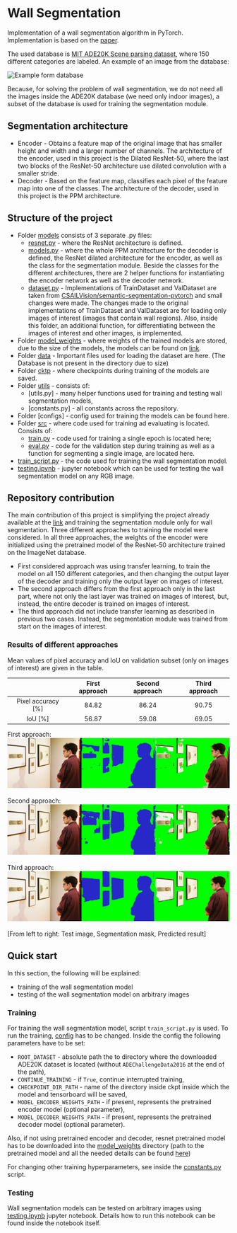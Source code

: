 # Wall Segmentation

Implementation of a wall segmentation algorithm in PyTorch. Implementation is based on the [paper](https://arxiv.org/abs/1612.01105).<br/> 

The used database is [MIT ADE20K Scene parsing dataset](http://sceneparsing.csail.mit.edu/), where 150 different categories are labeled.
An example of an image from the database:<br/> 

![Example form database](./readme_supplementary/Examples_from_database.png)

Because, for solving the problem of wall segmentation, we do not need all the images inside the ADE20K database
(we need only indoor images), a subset of the database is used for training the segmentation module.

## Segmentation architecture<br/> 
 - Encoder - Obtains a feature map of the original image that has smaller height and width and a larger number of channels.
The architecture of the encoder, used in this project is the Dilated ResNet-50, where the last two blocks of the ResNet-50
architecture use dilated convolution with a smaller stride.
 - Decoder - Based on the feature map, classifies each pixel of the feature map into one of the classes. The architecture
of the decoder, used in this project is the PPM architecture.

## Structure of the project<br/>
 - Folder [models](./models) consists of 3 separate .py files:
   - [resnet.py](models/resnet.py) - where the ResNet architecture is defined.
   - [models.py](models/models.py) - where the whole PPM architecture
   for the decoder is defined, the ResNet dilated architecture for the encoder, as well as the class for the segmentation
   module. Beside the classes for the different architectures, there are 2 helper functions for instantiating the encoder
   network as well as the decoder network.
   - [dataset.py](models/dataset.py) - Implementations of TrainDataset and ValDataset are taken from 
   [CSAILVision/semantic-segmentation-pytorch](https://github.com/CSAILVision/semantic-segmentation-pytorch)
   and small changes were made. The changes made to the original implementations of TrainDataset and ValDataset are for loading only
   images of interest (images that contain wall regions). Also, inside this folder, an additional function, for differentiating between the images of
   interest and other images, is implemented.
 - Folder [model_weights](model_weights/README.md) - where weights of the trained models are stored,
due to the size of the models, the models can be found on [link](https://drive.google.com/drive/folders/1xh-MBuALwvNNFnLe-eofZU_wn8y3ZxJg?usp=sharing).
 - Folder [data](./data) - Important files used for loading the dataset are here. (The Database is not present in the directory due to size)
 - Folder [cktp](./ckpt/README.md) - where checkpoints during training of the models are saved.
 - Folder [utils](./utils) - consists of:
   - [utils.py] - many helper functions used for training and testing wall segmentation models,
   - [constants.py] - all constants across the repository.
 - Folder [configs] - config used for training the models can be found here.
 - Folder [src](./src) - where code used for training ad evaluating is located. Consists of:
   - [train.py](./src/train.py) - code used for training a single epoch is located here;
   - [eval.py](./src/eval.py) - code for the validation step during training as well as a function for segmenting a single
   image, are located here.
 - [train_script.py](./train_script.py) - the code used for training the wall segmentation model.
 - [testing.ipynb](./testing.ipynb) - jupyter notebook which can be used for testing the wall segmentation
model on any RGB image.
 
## Repository contribution<br/>

The main contribution of this project is simplifying the project already available at the
[link](https://github.com/CSAILVision/semantic-segmentation-pytorch) and training the segmentation module only for wall
segmentation. 
Three different approaches to training the model were considered. In all three approaches, the weights of
the encoder were initialized using the pretrained model of the ResNet-50 architecture trained on the ImageNet database.
- First considered approach was using transfer learning, to train the model on all 150 different categories, and then
changing the output layer of the decoder and training only the output layer on images of interest. 
- The second approach differs from the first approach only in the last part, where not only the last layer was trained
on images of interest, but, instead, the entire decoder is trained on images of interest. 
- The third approach did not include transfer learning as described in previous two cases. Instead, the segmentation 
module was trained from start on the images of interest.


### Results of different approaches<br/>

Mean values of pixel accuracy and IoU on validation subset (only on images of interest) are given in the table.

|                  |  First approach  | Second approach  | Third approach |
|:----------------:|:----------------:|:----------------:|:--------------:|
|Pixel accuracy [%]|      84.82       |      86.24       |     90.75      |
|IoU [%]           |      56.87       |      59.08       |     69.05      |

First approach: <br/> 
![Result obtained using first approach](./readme_supplementary/First_approach.png)<br/> <br/> 
Second approach:<br/> 
![Result obtained using second approach](./readme_supplementary/Second_approach.png)<br/> <br/>
Third approach:<br/> 
![Result obtained using third approach](./readme_supplementary/Third_approach.png)<br/> <br/>
[From left to right: Test image, Segmentation mask, Predicted result]


## Quick start

In this section, the following will be explained:
- training of the wall segmentation model
- testing of the wall segmentation model on arbitrary images

### Training

For training the wall segmentation model, script `train_script.py` is used. To run the training, [config](./configs/config.json)
has to be changed. Inside the config the following parameters have to be set:
- `ROOT_DATASET` - absolute path the to directory where the downloaded ADE20K dataset is located (without
`ADEChallengeData2016` at the end of the path),
- `CONTINUE_TRAINING` - if `True`, continue interrupted training,
- `CHECKPOINT_DIR_PATH` - name of the directory inside ckpt inside which the model and tensorboard will be saved,
- `MODEL_ENCODER_WEIGHTS_PATH` - if present, represents the pretrained encoder model (optional parameter),
- `MODEL_DECODER_WEIGHTS_PATH` - if present, represents the pretrained decoder model (optional parameter).

Also, if not using pretrained encoder and decoder, resnet pretrained model has to be downloaded into the [model_weights](./model_weights)
directory (path to the pretrained model and all the needed details can be found [here](./model_weights/README.md))

For changing other training hyperparameters, see inside the [constants.py](./utils/constants.py) script.

### Testing

Wall segmentation models can be tested on arbitrary images using [testing.ipynb](./testing.ipynb) jupyter notebook.
Details how to run this notebook can be found inside the notebook itself.
